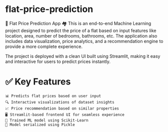 # flat-price-prediction
🏢 Flat Price Prediction App 🏘️
This is an end-to-end Machine Learning project designed to predict the price of a flat based on input features like location, area, number of bedrooms, bathrooms, etc. The application also includes data visualization, price analytics, and a recommendation engine to provide a more complete experience.

The project is deployed with a clean UI built using Streamlit, making it easy and interactive for users to predict prices instantly.
# ✅ Key Features <br>
    📊 Predicts flat prices based on user input  
    🔍 Interactive visualizations of dataset insights  
    📈 Price recommendation based on similar properties  
    🖥️ Streamlit-based frontend UI for seamless experience  
    🧠 Trained ML model using Scikit-Learn  
    💾 Model serialized using Pickle
